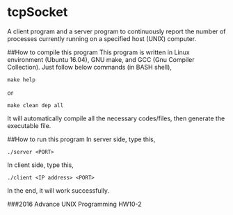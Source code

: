# tcpSocket
A client program and a server program to continuously report the number of processes currently running on a specified host (UNIX) computer.

##How to compile this program
This program is written in Linux environment (Ubuntu 16.04), GNU make, and GCC (Gnu Compiler Collection).
Just follow below commands (in BASH shell),
```
make help
```

or

```
make clean dep all
```
It will automatically compile all the necessary codes/files, then generate the executable file.

##How to run this program
In server side, type this,
```
./server <PORT>
```

In client side, type this,
```
./client <IP address> <PORT>
```

In the end, it will work successfully.

###2016 Advance UNIX Programming HW10-2
